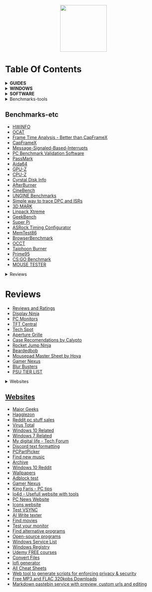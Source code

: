 <p align="center">
  <img style="width:150px;" src="https://cdn.discordapp.com/attachments/556963306259218434/796045315206938634/Logotipo_Final.png" />
</p>

# Table Of Contents

<details>

  <summary><b>GUIDES</b></summary>
<br>

<ul>
    <li><a href="https://github.com/amitxv/EVA">EVA - Windows oriented performance, privacy and latency tuning guide</a></li>
    <li><a href="https://docs.google.com/document/d/1c2-lUJq74wuYK1WrA_bIvgb89dUN0sj8-hO3vqmrau4">Latency Guide by Calypto</a></li>
    <li><a href="https://docs.google.com/document/d/14ma-_Os3rNzio85yBemD-YSpF_1z75mZJz1UdzmW8GE">Nvidia GPU Overclock Guide by Cancerogeno</a></li>
    <li><a href="https://blurbusters.com/gsync/gsync101-input-lag-tests-and-settings/">Guide about G-SYNC</a></li>
    <li><a href="https://docs.google.com/document/d/1sZ8ctpR3azpD9GqYz1KXbdCBjJ31eNCY0G4GT3u3sKI">Keb's Windows 7 UEFI Only install guide</a></li>
    <li><a href="https://github.com/integralfx/MemTestHelper/blob/oc-guide/DDR4%20OC%20Guide.md">Ram Overclock Guide</a></li>
    <li><a href="https://djdallmann.github.io/GamingPCSetup/">Timecard Windows Tweaking Guide & Research</a></li>
    <li><a href="https://docs.google.com/document/d/17RLekr2-Z2KwbmkTSvq7QKcoC2UDxcq4yS3IWrLYrfg/">Properly Installing an Nvidia Driver</a></li>
    <li><a href="https://docs.google.com/spreadsheets/d/1Jw3lfH0uRFXMxnFGdpNfRpVvrQN-MVwaE0HSKoj-Xag">Ryzen Grub List by imribiy</a></li>
    <li><a href="https://github.com/DepriFromEarth/hdd-survival-guide">HDD Surival guide by Depri</a></li>
    <li><a href="https://www.computerworld.com/article/3199077/windows-10-a-guide-to-the-updates.html">Windows 10: A guide to the updates</a></li>
</ul>  

  </details>


<details>

  <summary><b>WINDOWS</b></summary>
<br>

  <ul>
    <li><a href="https://www.microsoft.com/en-us/software-download">Windows Official ISO Website</a></li>
    <li><a href="https://windowsaddict.ml/readme-genuine-installation-media.html">Genuine Installation Media</a></li>
    <li><a href="https://www.heidoc.net/joomla/technology-science/microsoft/67-microsoft-windows-iso-download-tool">HEIDOC</a></li>
    <li><a href="https://tb.rg-adguard.net/public.php">TECH BENCH</a></li>
    <li><a href="https://the-eye.eu/public/MSDN/">THE EYE</a></li>
    <li><a href="https://www.majorgeeks.com/files/details/universal_mediacreationtool.html">UNIVERSAL MEDIA CREATION TOOL</a></li>
    <li><a href="https://uup.rg-adguard.net/">UNIFIED UPDATE PLATFORM</a></li>
    <li><a href="https://uupdump.net/">DUMP</a></li>
    <li><a href="https://docs.google.com/spreadsheets/d/14-D4tIlFp9APP0OOvQBRXvfLOYC447UygywenX5LXfo">KICH HOAT BAN QUYEN</a></li>
    <li><a href="https://forums.guru3d.com/threads/microsoft-windows-iso-download-tool.407691/">MICROSOFT WINDOWS ISO DOWNLOAD TOOL</a></li>
    <li><a href="https://digitalrivermirror.com/">DIGITAL RIVER - FOR WINDOWS 7</a></li>
    <li><a href="https://github.com/pbatard/Fido">FIDO - RETAIL WINDOWS ISO DOWNLOAD SCRIPT</a></li>
    <li><a href="https://isofiles.bd581e55.workers.dev/">UNTOUCHED WINDOWS ISOS 1</a></li>
    <li><a href="https://soft.uclv.edu.cu/Microsoft/">UNTOUCHED WINDOWS ISOS 2</a></li>
    <li><a href="https://files.dog/MSDN/">UNTOUCHED WINDOWS ISOS 3</a></li>
    <li><a href="https://files.rg-adguard.net/version/f0bd8307-d897-ef77-dbd6-216fefbe94c5?lang=en-us">WINDOWS HASH CHECK</a></li>
    <li><a href="https://www.heidoc.net/php/myvsdump.php">WINDOWS HASH CHECK 2</a></li>
    <li><a href="https://msdn.su/downloads/operating-systems">WINDOWS HASH CHECK 3</a></li>
    <li><a href="https://genuine-iso-verifier.weebly.com">WINDOWS HASH CHECK 4</a></li>
    <li><a href="https://ameliorated.info">Debloated windows 10 and open source</a></li>
    <li><a href="https://atlasos.net/">AtlasOS - Open Source Windows version designed for gamers</a></li>
    <li><a href="https://www.allkeyshop.com/blog/catalogue/search-windows/">Buy Windows Keys</a></li>
    <li><a href="https://github.com/kkkgo/KMS_VL_ALL">Activate windows for free 1</a></li>
    <li><a href="https://github.com/massgravel/Microsoft-Activation-Scripts">Activate windows for free 2</a></li>
    <li><a href="https://www.ventoy.net/en/index.html">VENTOY - Bootable USB</a></li>
    <li><a href="http://rufus.ie/en/">Rufus - Bootable USB</a></li>
</ul>  

  </details>
  

  
<details>

  <summary><b>SOFTWARE</b></summary>
<br>

 <ul>
   
    <li><a href="https://www.7-zip.org/">7-ZIP - A file archiver, better than winrar</a></li>
   
    <li><a href="https://geekuninstaller.com/">Geek Uninstaller - it's better than the windows one</a></li>
      
    <li><a href="https://www.snappy-driver-installer.org/">Snappy Driver Installer Origin - Get all your pc drivers</a></li>
      
    <li><a href="https://www.vmware.com/products/workstation-pro/workstation-pro-evaluation.html">VMWARE WORKSTATION 16 PRO</a></li> <i>KEY: ZF3R0-FHED2-M80TY-8QYGC-NPKYF</i>
      
    <li><a href="https://github.com/Open-Shell/Open-Shell-Menu">OpenShell - Open Source Windows Start Menu Replace</a></li>
      
    <li><a href="https://www.startisback.com/">StartIsBack - Windows Start Menu Replace</a></li>
      
    <li><a href="https://www.nirsoft.net/utils/registry_changes_view.html/">REGISTRY CHANGES VIEW - View registry modifications</a></li>
   
    <li><a href="https://www.voidtools.com/">EVERYTHING - Windows search replace</a></li>
      
    <li><a href="https://forums.guru3d.com/threads/nvslimmer-nvidia-driver-slimming-utility.423072/">NVSLIMMER - Debloat Nvidia Drivers</a></li>
      
    <li><a href="https://www.techpowerup.com/download/techpowerup-nvcleanstall">NVCLEANSTALL - Debloat Nvidia Drivers</a></li>
   
    <li><a href="https://winaero.com/">WIN AERO - Basic application to tweak windows</a></li>
      
    <li><a href="https://github.com/M2Team/NSudo">NSUDO - System Administration Toolkit</a></li>
   
    <li><a href="https://www.sordum.org/9416/powerrun-v1-4-run-with-highest-privileges/">POWER RUN - System Administration Toolkit</a></li>
      
    <li><a href="https://notepad-plus-plus.org/downloads/">NOTEPAD++ - Better than windows stock notepad</a></li>
      
    <li><a href="https://forums.guru3d.com/threads/windows-power-plan-settings-explorer-utility.416058/">POWER SETTINGS EXPLORER - See all power plan settings</a></li>
   
    <li><a href="https://www.wagnardsoft.com/display-driver-uninstaller-ddu-">DISPLAY DRIVER UNINSTALLER</a></li>
   
    <li><a href="https://www.qbittorrent.org/download.php">qBITTORRENT</a></li>
   
    <li><a href="https://www.libreoffice.org/">LIBREOFFICE</a></li>
      
    <li><a href="https://parsec.app/">PARSEC -  Remote desktop</a></li>
      
    <li><a href="https://rustdesk.com/">RUST DESK - Open source remote desktop</a></li>
      
    <li><a href="https://www.workspacer.org/">WORKSPACER - A tiling window manager for Windows 10</a></li>
      
    <li><a href="https://docs.microsoft.com/en-us/sysinternals/downloads/autoruns">AUTORUNS - Startup monitor</a></li>
      
    <li><a href="https://ninite.com/">NINITE - Install and Update All Your Programs at Once</a></li>
      
    <li><a href="https://github.com/abbodi1406/vcredist">VISUAL C++ - All-in-One</a></li>
      
    <li><a href="https://github.com/Codeusa/SteamCleaner">STEAM CLEANER</a></li>
      
    <li><a href="https://www.majorgeeks.com/files/details/easybcd.html">EASY BCD - Manage your boot loader</a></li>
      
    <li><a href="https://dmde.com/">DMDE - Disk recovery utility</a></li>
      
    <li><a href="https://www.sordum.org/8478/reg-converter-v1-2/">REG CONVERTER - Convert reg files to bat or vbs</a></li>
      
    <li><a href="https://gitlab.com/CalcProgrammer1/OpenRGB">OPEN RGB - lighting control that doesn't depend on manufacturer software</a></li>
   
    <li><a href="https://mechvibes.com/">MECH VIBES - Change the sound of your keyboard into anything</a></li>
      
    <li><a href="https://www.codesector.com/teracopy">TERA COPY - Copy your files faster and more securely</a></li>
      
    <li><a href="https://dban.org/">DBAN - Free Open-Source Data Wiping</a></li>
      
    <li><a href="https://www.uwe-sieber.de/usbtreeview_e.html">USB TREE VIEW</a></li>
      
    <li><a href="https://github.com/henrypp/simplewall">SIMPLEWALL - Simple tool to configure Windows Filtering Platform which can configure network activity on your computer</a></li>
      
    <li><a href="https://github.com/demberto/EzUnlock">EZ UNLOCK - An open source alternative to and inspired by IOBit Unlocker</a></li>
      
    <li><a href="https://github.com/iXab3r/MicSwitch">MIC SWITCH - Tool which allows you to mute/unmute using a predefined system-wide hotkey</a></li>
      
    <li><a href="https://th-ch.github.io/youtube-music/">YouTube Music Desktop App with built-in ad blocker and downloader</a></li>
      
    <li><a href="https://github.com/martinet101/WingetUI">WIN GET UI- A package manager for Winget and Scoop</a></li>
      
    <li><a href="https://github.com/yt-dlp/yt-dlp">YT DLP - Download videos from YouTube</a></li>
      
    <li><a href="https://github.com/Shabinder/SpotiFlyer">SPOTI FLYER - Music Downloader ,supports Spotify, Youtube, Gaana, Jio-Saavn and SoundCloud</a></li>
      
    <li><a href="https://www.winreducer.net/">WIN REDUCER - Customize and create your own Windows image</a></li>
      
    <li><a href="https://www.ntlite.com/">NTLITE - Customize and create your own Windows image</a></li>
      
    <li><a href=""></a></li>
      
    <li><a href=""></a></li>
      
    <li><a href=""></a></li>
</ul>


</details>


<details>

<summary>Benchmarks-tools</summary>
<br>

 <ul>
    <li>HWiNFO <a href="https://www.hwinfo.com/"</a></li>
    <li><a href=""></a></li>
    <li><a href=""></a></li>
    <li><a href=""></a></li>
    <li><a href=""></a></li>
    <li><a href=""></a></li>
    <li><a href=""></a></li>
    <li><a href=""></a></li>
    <li><a href=""></a></li>
    <li><a href=""></a></li>
    <li><a href=""></a></li>
    <li><a href=""></a></li>
    <li><a href=""></a></li>
 </ul>

</details>

## Benchmarks-etc

- [HWiNFO]()
- [OCAT](https://gpuopen.com/ocat/)
- [Frame Time Analysis - Better than CapFrameX](https://boringboredom.github.io/Frame-Time-Analysis/)
- [CapFrameX](https://github.com/CXWorld/CapFrameX)
- [Message-Signaled-Based-Interrupts](https://forums.guru3d.com/threads/windows-line-based-vs-message-signaled-based-interrupts-msi-tool.378044/)
- [PC Benchmark Validation Software](https://benchmate.org/)
- [PassMark](https://www.passmark.com/products/performancetest)
- [Aida64](https://www.aida64.com/)
- [GPU-Z](https://www.techpowerup.com/gpuz/)
- [CPU-Z](https://www.cpuid.com/softwares/cpu-z.html)
- [Cyrstal Disk Info](https://crystalmark.info/en/software/crystaldiskinfo)
- [AfterBurner](https://www.msi.com/Landing/afterburner/graphics-cards)
- [CineBench](https://www.maxon.net/en/cinebench)
- [UNGINE Benchmarks](https://benchmark.unigine.com/)
- [Simple way to trace DPC and ISRs](https://forums.guru3d.com/threads/simple-way-to-trace-dpcs-and-isrs.423884/)
- [3D MARK](https://store.steampowered.com/app/223850/3DMark)
- [Linpack Xtreme](https://www.techpowerup.com/download/linpack-xtreme/)
- [GeekBench](https://www.geekbench.com/index.html)
- [Super Pi](https://www.techpowerup.com/download/super-pi/)
- [ASRock Timing Configurator](https://download.asrock.com/Utility/Formula/TimingConfigurator(v4.0.4).zip)
- [MemTest86](https://www.memtest86.com/)
- [BrowserBenchmark](https://browserbench.org/)
- [OCCT](https://www.ocbase.com/)
- [Taiphoon Burner](http://www.softnology.biz/files.html)
- [Prime95](https://prime95.en.lo4d.com/windows)
- [CS:GO Benchmark](https://github.com/samisalreadytaken/csgo-benchmark)
- [MOUSE TESTER](https://www.overclock.net/threads/mousetester-software-reloaded.1590569/)


<details>

<summary>Reviews</summary>
<br>

 <ul>
    li><a href=""></a></li>
    li><a href=""></a></li>
    li><a href=""></a></li>
    li><a href=""></a></li>
    li><a href=""></a></li>
    li><a href=""></a></li>
    li><a href=""></a></li>
    li><a href=""></a></li>
    li><a href=""></a></li>
    li><a href=""></a></li>
    li><a href=""></a></li>
    li><a href=""></a></li>
</ul>

</details>


# Reviews

- [Reviews and Ratings](https://www.rtings.com/)
- [Display Ninja](https://www.displayninja.com/)
- [PC Monitors](https://pcmonitors.info/)
- [TFT Central](https://www.tftcentral.co.uk/)
- [Tech Spot](https://www.techspot.com/)
- [Aperture Grille](https://www.aperturegrille.com/)
- [Case Recomendations by Calypto](https://docs.google.com/spreadsheets/d/14Kt2cAn8a7j2sGXiPGt4GcxpR3RXVcDAx9R5c2M8680)
- [Rocket Jump Ninja](https://www.rocketjumpninja.com/)
- [Beardedbob](https://www.beardedbob.com/)
- [Mousepad Master Sheet by Hoya](https://docs.google.com/spreadsheets/d/1RAnmZxDNduaGV8kB-GCvZ0MO6d9-0j9jmrU2f8dp0Ww)
- [Gamer Nexus](https://www.gamersnexus.net/)
- [Blur Busters](https://blurbusters.com/)
- [PSU TIER LIST](https://cultists.network/140/psu-tier-list/)

<details>

<summary>Websites</summary>
<br>

 <ul>
    <li><a href=""></li>
    <li><a href=""></li>
    <li><a href=""></li>
    <li><a href=""></li>
    <li><a href=""></li>
    <li><a href=""></li>
    <li><a href=""></li>
    <li><a href=""></li>
    <li><a href=""></li>
    <li><a href=""></li>
    <li><a href=""></li>
    <li><a href=""></li>
    <li><a href=""></li>
    <li><a href=""></li>
    <li><a href=""></li>
    <li><a href=""></li>
    <li><a href=""></li>
    <li><a href=""></li>
    <li><a href=""></li>
    <li><a href=""></li>
</ul>


</details>

## Websites

- [Major Geeks](https://www.majorgeeks.com/)
- [Hagglezon](https://www.hagglezon.com/)
- [Reddit pc stuff sales](https://www.reddit.com/r/buildapcsales/)
- [Virus Total](https://www.virustotal.com/gui/home/upload)
- [Windows 10 Related](https://www.tenforums.com/)
- [Windows 7 Related](https://www.sevenforums.com/)
- [My digital life - Tech Forum](https://forums.mydigitallife.net/)
- [Discord text formatting](https://www.writebots.com/discord-text-formatting)
- [PCPartPicker](https://pcpartpicker.com/)
- [Find new music](https://everynoise.com/)
- [Archive](https://archive.org/)
- [Windows 10 Reddit](https://www.reddit.com/r/Windows10/)
- [Wallpapers](https://wallhaven.cc/)
- [Adblock test](https://adblock-tester.com/)
- [Gamer Nexus](https://www.gamersnexus.net/)
- [King Faris - PC tips](https://kingfaris.co.uk/)
- [lo4d - Usefull website with tools](https://www.lo4d.com/)
- [PC News Website](https://www.tweaktown.com/)
- [Icons website](https://tell.wtf/)
- [Test VSYNC](https://www.vsynctester.com/)
- [AI Write texter](https://shortlyai.com/)
- [Find movies](https://agoodmovietowatch.com/)
- [Test your monitor](https://www.monitortests.com/)
- [Find alternative programs](https://alternativeto.net/)
- [Open-source programs](https://sourceforge.net/)
- [Windows Service List](http://batcmd.com/windows/10/services/)
- [Windows Registry](https://admx.help/)
- [Udemy FREE courses](https://udemyfreecourses.org/)
- [Convert Files](https://tinywow.com/)
- [lofi generator](https://lofigenerator.com/) 
- [All Cheat Sheets](https://overapi.com/)
- [Web tool to generate scripts for enforcing privacy & security](https://privacy.sexy/)
- [Free MP3 and FLAC 320kpbs Downloads](https://free-mp3-download.net/)
- [Markdown pastebin service with preview, custom urls and editing](https://rentry.co/)
